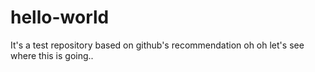 # hello-world
It's a test repository based on github's recommendation
oh oh let's see where this is going..
